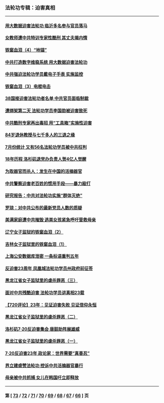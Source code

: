 ### 法轮功专辑：迫害真相
---
#### [用大数据迫害法轮功 临沂多名参与官员落马](../../pages/nf4379/n13803374.md?08170430) 
#### [女教师遭中共特训专家性酷刑 其丈夫揭内情](../../pages/nf4379/n13802924.md?08170430) 
#### [铁窗血泪（4）“地锚”](../../pages/nf4379/n13801004.md?08170430) 
#### [中共打造数字维稳系统 用大数据迫害法轮功](../../pages/nf4379/n13799087.md?08170430) 
#### [中共强迫法轮功学员戴电子手表 实施监控](../../pages/nf4379/n13800403.md?08170430) 
#### [铁窗血泪（3）电棍电击](../../pages/nf4379/n13798789.md?08170430) 
#### [38国接迫害法轮功者名单 中共官员面临制裁](../../pages/nf4379/n13799696.md?08170430) 
#### [遭绑架第二天 法轮功学员李国勋被迫害致死](../../pages/nf4379/n13797464.md?08170430) 
#### [中共酷刑专家再出毒招 用“工具箱”实施性迫害](../../pages/nf4379/n13797202.md?08170430) 
#### [84岁退休教授与七千多人的三退之缘](../../pages/nf4379/n13796650.md?08170430) 
#### [7月份统计 又有56名法轮功学员被中共枉判](../../pages/nf4379/n13795640.md?08170430) 
#### [18年历程 洛杉矶退党办负责人贺4亿人觉醒](../../pages/nf4379/n13795117.md?08170430) 
#### [为取器官而杀人：发生在中国的活摘器官](../../pages/nf4379/n13794731.md?08170430) 
#### [中共警察迫害老百姓的惯用手段——暴力殴打](../../pages/nf4379/n13791611.md?08170430) 
#### [研究报告：中共对法轮功实施“群体灭绝”](../../pages/nf4379/n13791984.md?08170430) 
#### [罗琼：对中共公布的最新党员人数的质疑](../../pages/nf4379/n13790905.md?08170430) 
#### [美满家庭遭中共摧毁 逃美女孩紧急呼吁营救母亲](../../pages/nf4379/n13792859.md?08170430) 
#### [辽宁女子监狱的铁窗血泪（2）](../../pages/nf4379/n13788923.md?08170430) 
#### [吉林女子监狱里的铁窗血泪（1）](../../pages/nf4379/n13786967.md?08170430) 
#### [上海公安数据库泄密 一条标语重判五年](../../pages/nf4379/n13787387.md?08170430) 
#### [反迫害23周年 凤凰城法轮功学员州政府前征签](../../pages/nf4379/n13786397.md?08170430) 
#### [黑龙江省女子监狱里的虐杀罪恶（三）](../../pages/nf4379/n13784732.md?08170430) 
#### [面对中共残酷迫害 法轮功学员讲真相23载](../../pages/nf4379/n13785367.md?08170430) 
#### [【720评论】23年：见证迫害失败 见证信仰永恒](../../pages/nf4379/n13785353.md?08170430) 
#### [黑龙江省女子监狱里的虐杀罪恶（二）](../../pages/nf4379/n13783691.md?08170430) 
#### [洛杉矶7·20反迫害集会 唐鼓助阵展雄威](../../pages/nf4379/n13783935.md?08170430) 
#### [黑龙江省女子监狱里的虐杀罪恶（一）](../../pages/nf4379/n13780871.md?08170430) 
#### [7·20反迫害23年 政论家：世界需要“真善忍”](../../pages/nf4379/n13782402.md?08170430) 
#### [界立建盛赞法轮功 控诉中共活摘器官暴行](../../pages/nf4379/n13781971.md?08170430) 
#### [母亲被中共抓捕 女儿在韩国吁立即释放](../../pages/nf4379/n13781383.md?08170430) 

---
#### 第 [ [73](./73.md?08170430) / [72](./72.md?08170430) / [71](./71.md?08170430) / [70](./70.md?08170430) / [69](./69.md?08170430) / [68](./68.md?08170430) / [67](./67.md?08170430) / [66](./66.md?08170430) ] 页
